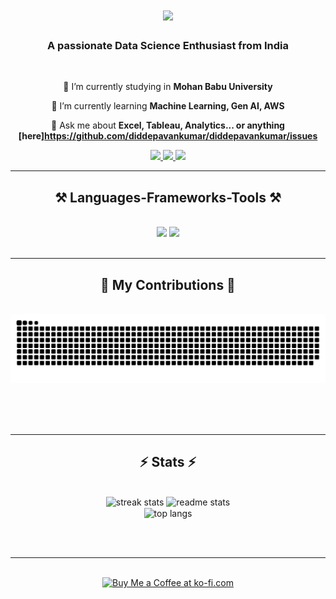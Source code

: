 
<h1 align="center">
    <img src="https://readme-typing-svg.herokuapp.com/?font=Righteous&size=35&center=true&vCenter=true&width=500&height=70&duration=4000&lines=Hi+There!+👋;+I'm+Pavan+Kumar+Didde;" />
</h1>

<h3 align="center">A passionate Data Science Enthusiast from India </h3>

<br/>

<div align="center">
 
 🔭 I’m currently studying in **Mohan Babu University**
 
 🌱 I’m currently learning **Machine Learning, Gen AI, AWS**

💬 Ask me about **Excel, Tableau, Analytics... or anything [here]https://github.com/diddepavankumar/diddepavankumar/issues**

 </div>
 
<div align="center"> 
  <a href="mailto:kumarpavan88618@gmail.com">
    <img src="https://img.shields.io/badge/Gmail-333333?style=for-the-badge&logo=gmail&logoColor=red" />
  </a>
  <a href="www.linkedin.com/in/pavan-kumar-didde-4b366426a" target="_blank">
    <img src="https://img.shields.io/badge/LinkedIn-0077B5?style=for-the-badge&logo=linkedin&logoColor=white" target="_blank" />
  </a>
  <a href="https://salesp07.github.io" target="_blank">
     <img src="https://img.shields.io/badge/Portfolio-FF5722?style=for-the-badge&logo=todoist&logoColor=white" target="_blank" /> <!-- sqlite, safari, google-chrome are other good icon options -->
  </a>
</div>

 <hr/>
 
<h2 align="center">⚒️ Languages-Frameworks-Tools ⚒️</h2>
<br/>
<div align="center">
    <img src="https://skillicons.dev/icons?i=discord,docker,replit,tensorflow,pycharm,vscode,github,figma,tailwind,git,r" />
    <img src="https://skillicons.dev/icons?i=nodejs,python,prometheus,notion,git,firebase,aws,c,anaconda,nextjs,mysql,flask" /><br>
</div>

<br/>
<hr/>

<div align="center">
  <h2>🐍 My Contributions 🐍</h2>
  <br>
  <img alt="snake eating my contributions" src="https://raw.githubusercontent.com/salesp07/salesp07/output/github-contribution-grid-snake.svg" />
  
  <br/><br/><br/>
</div>

<hr/>

<h2 align="center">⚡ Stats ⚡</h2>
<br>
<div align=center>
  <img width=390 src="[![Anurag's GitHub stats](https://github-readme-stats.vercel.app/api?username=diddepavankumar)](https://github.com/diddepavankumar/github-readme-stats)&count_private=true&theme=react&border_radius=10" alt="streak stats"/>
  <img width=390 src="https://github-readme-stats-diddepavankumar.vercel.app/api?username=diddepavankumar&count_private=true&show_icons=true&theme=react&rank_icon=github&border_radius=10" alt="readme stats" />
  <br/>
  <img width=325 align="center" src="https://github-readme-stats-diddepavankumar.vercel.app/api/top-langs/?username=diddepavankumar&hide=HTML&langs_count=8&layout=compact&theme=react&border_radius=10&size_weight=0.5&count_weight=0.5&exclude_repo=github-readme-stats" alt="top langs" />
</div>

<br/><br/>

<hr/>

<br/>

<div align="center">
<a href='https://ko-fi.com/V7V4RAK9C' target='_blank'><img height='64' style='border:0px;height:64px;' src='https://storage.ko-fi.com/cdn/kofi1.png?v=3' border='0' alt='Buy Me a Coffee at ko-fi.com' /></a>
</div>

<br/>
